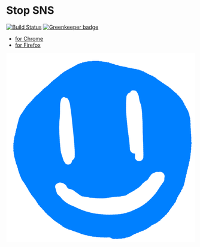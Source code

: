 # Stop SNS

[![Build Status](https://travis-ci.org/ginpei/stop-sns.svg?branch=master)](https://travis-ci.org/ginpei/stop-sns)
[![Greenkeeper badge](https://badges.greenkeeper.io/ginpei/stop-sns.svg)](https://greenkeeper.io/)

- [for Chrome](https://chrome.google.com/webstore/detail/stop-sns/nimjaiobllomhboniadopjnmgjfcjkil)
- [for Firefox](https://addons.mozilla.org/en-US/firefox/addon/stop-sns/)

![Hello World!](add-on/icons/icon-1000.png)
